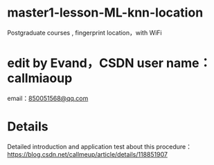 # master1-lesson-ML-knn-location
Postgraduate courses , fingerprint location，with WiFi
# edit by Evand，CSDN user name： callmiaoup

email：850051568@qq.com

# Details
Detailed introduction and application test about this procedure：https://blog.csdn.net/callmeup/article/details/118851907
